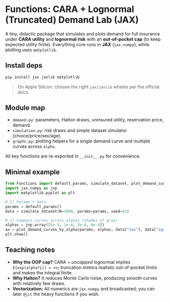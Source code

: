 # Functions: CARA + Lognormal (Truncated) Demand Lab (JAX)

A tiny, didactic package that simulates and plots demand for full insurance under **CARA utility** and **lognormal risk** with an **out-of-pocket cap** (to keep expected utility finite). Everything core runs in **JAX** (`jax.numpy`), while plotting uses `matplotlib`.

## Install deps

```bash
pip install jax jaxlib matplotlib
```

> On Apple Silicon: choose the right `jax/jaxlib` wheels per the official docs.

## Module map

- `demand.py`: parameters, Halton draws, uninsured utility, reservation price, demand.
- `simulation.py`: risk draws and simple dataset simulator (choice/price/sex/age).
- `graphs.py`: plotting helpers for a single demand curve and multiple curves across `alpha`.

All key functions are re-exported in `__init__.py` for convenience.

## Minimal example

```python
from Functions import default_params, simulate_dataset, plot_demand_curves_by_alpha
import jax.numpy as jnp
import matplotlib.pyplot as plt

# 1) Params + data
params = default_params()
data = simulate_dataset(N=3000, params=params, seed=42)

# 2) Compare curves across alphas (shades of gray)
alphas = jnp.array([5e-5, 1e-4, 2e-4, 4e-4])
ax = plot_demand_curves_by_alpha(params, alphas, data["sex"], data["age"])
plt.show()
```

## Teaching notes

- **Why the OOP cap?** CARA + *uncapped* lognormal implies `E[exp(alpha*L)] = +∞`; truncation mimics realistic out-of-pocket limits and makes the integral finite.
- **Why Halton?** It reduces Monte Carlo noise, producing smooth curves with relatively few draws.
- **Vectorization:** All numerics are `jax.numpy` and broadcasted; you can later `@jit` the heavy functions if you wish.